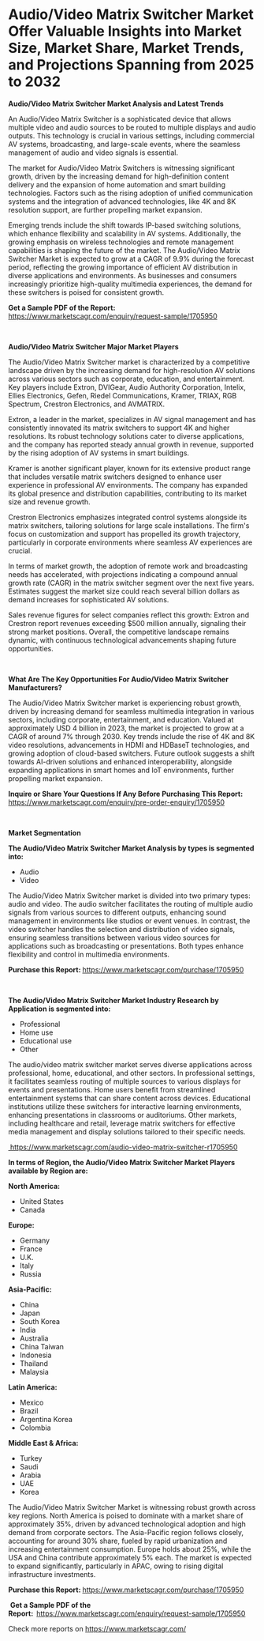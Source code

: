 <p><h1>Audio/Video Matrix Switcher Market Offer Valuable Insights into Market Size, Market Share, Market Trends, and Projections Spanning from 2025 to 2032</h1></p><p><strong>Audio/Video Matrix Switcher Market Analysis and Latest Trends</strong></p>
<p><p>An Audio/Video Matrix Switcher is a sophisticated device that allows multiple video and audio sources to be routed to multiple displays and audio outputs. This technology is crucial in various settings, including commercial AV systems, broadcasting, and large-scale events, where the seamless management of audio and video signals is essential. </p><p>The market for Audio/Video Matrix Switchers is witnessing significant growth, driven by the increasing demand for high-definition content delivery and the expansion of home automation and smart building technologies. Factors such as the rising adoption of unified communication systems and the integration of advanced technologies, like 4K and 8K resolution support, are further propelling market expansion. </p><p>Emerging trends include the shift towards IP-based switching solutions, which enhance flexibility and scalability in AV systems. Additionally, the growing emphasis on wireless technologies and remote management capabilities is shaping the future of the market. The Audio/Video Matrix Switcher Market is expected to grow at a CAGR of 9.9% during the forecast period, reflecting the growing importance of efficient AV distribution in diverse applications and environments. As businesses and consumers increasingly prioritize high-quality multimedia experiences, the demand for these switchers is poised for consistent growth.</p></p>
<p><strong>Get a Sample PDF of the Report:&nbsp;</strong> <a href="https://www.marketscagr.com/enquiry/request-sample/1705950?utm_campaign=3215&utm_medium=2&utm_source=Github&utm_content=ia&utm_term=27032025&utm_id=audiovideo-matrix-switcher">https://www.marketscagr.com/enquiry/request-sample/1705950</a></p>
<p>&nbsp;</p>
<p><strong>Audio/Video Matrix Switcher Major Market Players</strong></p>
<p><p>The Audio/Video Matrix Switcher market is characterized by a competitive landscape driven by the increasing demand for high-resolution AV solutions across various sectors such as corporate, education, and entertainment. Key players include Extron, DVIGear, Audio Authority Corporation, Intelix, Ellies Electronics, Gefen, Riedel Communications, Kramer, TRIAX, RGB Spectrum, Crestron Electronics, and AVMATRIX.</p><p>Extron, a leader in the market, specializes in AV signal management and has consistently innovated its matrix switchers to support 4K and higher resolutions. Its robust technology solutions cater to diverse applications, and the company has reported steady annual growth in revenue, supported by the rising adoption of AV systems in smart buildings.</p><p>Kramer is another significant player, known for its extensive product range that includes versatile matrix switchers designed to enhance user experience in professional AV environments. The company has expanded its global presence and distribution capabilities, contributing to its market size and revenue growth.</p><p>Crestron Electronics emphasizes integrated control systems alongside its matrix switchers, tailoring solutions for large scale installations. The firm's focus on customization and support has propelled its growth trajectory, particularly in corporate environments where seamless AV experiences are crucial.</p><p>In terms of market growth, the adoption of remote work and broadcasting needs has accelerated, with projections indicating a compound annual growth rate (CAGR) in the matrix switcher segment over the next five years. Estimates suggest the market size could reach several billion dollars as demand increases for sophisticated AV solutions.</p><p>Sales revenue figures for select companies reflect this growth: Extron and Crestron report revenues exceeding $500 million annually, signaling their strong market positions. Overall, the competitive landscape remains dynamic, with continuous technological advancements shaping future opportunities.</p></p>
<p>&nbsp;</p>
<p><strong>What Are The Key Opportunities For Audio/Video Matrix Switcher Manufacturers?</strong></p>
<p><p>The Audio/Video Matrix Switcher market is experiencing robust growth, driven by increasing demand for seamless multimedia integration in various sectors, including corporate, entertainment, and education. Valued at approximately USD 4 billion in 2023, the market is projected to grow at a CAGR of around 7% through 2030. Key trends include the rise of 4K and 8K video resolutions, advancements in HDMI and HDBaseT technologies, and growing adoption of cloud-based switchers. Future outlook suggests a shift towards AI-driven solutions and enhanced interoperability, alongside expanding applications in smart homes and IoT environments, further propelling market expansion.</p></p>
<p><strong>Inquire or Share Your Questions If Any Before Purchasing This Report:</strong> <a href="https://www.marketscagr.com/enquiry/pre-order-enquiry/1705950?utm_campaign=3215&utm_medium=2&utm_source=Github&utm_content=ia&utm_term=27032025&utm_id=audiovideo-matrix-switcher">https://www.marketscagr.com/enquiry/pre-order-enquiry/1705950</a></p>
<p>&nbsp;</p>
<p><strong>Market Segmentation</strong></p>
<p><strong>The Audio/Video Matrix Switcher Market Analysis by types is segmented into:</strong></p>
<p><ul><li>Audio</li><li>Video</li></ul></p>
<p><p>The Audio/Video Matrix Switcher market is divided into two primary types: audio and video. The audio switcher facilitates the routing of multiple audio signals from various sources to different outputs, enhancing sound management in environments like studios or event venues. In contrast, the video switcher handles the selection and distribution of video signals, ensuring seamless transitions between various video sources for applications such as broadcasting or presentations. Both types enhance flexibility and control in multimedia environments.</p></p>
<p><strong>Purchase this Report:&nbsp;</strong><a href="https://www.marketscagr.com/purchase/1705950?utm_campaign=3215&utm_medium=2&utm_source=Github&utm_content=ia&utm_term=27032025&utm_id=audiovideo-matrix-switcher">https://www.marketscagr.com/purchase/1705950</a></p>
<p>&nbsp;</p>
<p><strong>The Audio/Video Matrix Switcher Market Industry Research by Application is segmented into:</strong></p>
<p><ul><li>Professional</li><li>Home use</li><li>Educational use</li><li>Other</li></ul></p>
<p><p>The audio/video matrix switcher market serves diverse applications across professional, home, educational, and other sectors. In professional settings, it facilitates seamless routing of multiple sources to various displays for events and presentations. Home users benefit from streamlined entertainment systems that can share content across devices. Educational institutions utilize these switchers for interactive learning environments, enhancing presentations in classrooms or auditoriums. Other markets, including healthcare and retail, leverage matrix switchers for effective media management and display solutions tailored to their specific needs.</p></p>
<p><a href="https://www.marketscagr.com/audio-video-matrix-switcher-r1705950?utm_campaign=3215&utm_medium=2&utm_source=Github&utm_content=ia&utm_term=27032025&utm_id=audiovideo-matrix-switcher">&nbsp;https://www.marketscagr.com/audio-video-matrix-switcher-r1705950</a></p>
<p><strong>In terms of Region, the Audio/Video Matrix Switcher Market Players available by Region are:</strong></p>
<p>
    <p> <strong> North America: </strong>
        <ul>
            <li>United States</li>
            <li>Canada</li>
        </ul>
        </p> 
    <p> <strong> Europe: </strong>
        <ul>
            <li>Germany</li>
            <li>France</li>
            <li>U.K.</li>
            <li>Italy</li>
            <li>Russia</li>
        </ul>
        </p> 
    <p> <strong> Asia-Pacific: </strong>
        <ul>
            <li>China</li>
            <li>Japan</li>
            <li>South Korea</li>
            <li>India</li>
            <li>Australia</li>
            <li>China Taiwan</li>
            <li>Indonesia</li>
            <li>Thailand</li>
            <li>Malaysia</li>
        </ul>
        </p> 
    <p> <strong> Latin America: </strong>
        <ul>
            <li>Mexico</li>
            <li>Brazil</li>
            <li>Argentina Korea</li>
            <li>Colombia</li>
        </ul>
        </p> 
    <p> <strong> Middle East & Africa: </strong>
        <ul>
            <li>Turkey</li>
            <li>Saudi</li>
            <li>Arabia</li>
            <li>UAE</li>
            <li>Korea</li>
        </ul>
    </p>
    </p>
<p><p>The Audio/Video Matrix Switcher Market is witnessing robust growth across key regions. North America is poised to dominate with a market share of approximately 35%, driven by advanced technological adoption and high demand from corporate sectors. The Asia-Pacific region follows closely, accounting for around 30% share, fueled by rapid urbanization and increasing entertainment consumption. Europe holds about 25%, while the USA and China contribute approximately 5% each. The market is expected to expand significantly, particularly in APAC, owing to rising digital infrastructure investments.</p></p>
<p><strong>Purchase this Report: </strong><a href="https://www.marketscagr.com/purchase/1705950?utm_campaign=3215&utm_medium=2&utm_source=Github&utm_content=ia&utm_term=27032025&utm_id=audiovideo-matrix-switcher">https://www.marketscagr.com/purchase/1705950</a></p>
<p>&nbsp;<strong>Get a Sample PDF of the Report:&nbsp;&nbsp;</strong><a href="https://www.marketscagr.com/enquiry/request-sample/1705950?utm_campaign=3215&utm_medium=2&utm_source=Github&utm_content=ia&utm_term=27032025&utm_id=audiovideo-matrix-switcher">https://www.marketscagr.com/enquiry/request-sample/1705950</a></p>
<p><strong></strong></p>
<p>Check more reports on <a href="https://www.marketscagr.com/?utm_campaign=3215&utm_medium=2&utm_source=Github&utm_content=ia&utm_term=27032025&utm_id=audiovideo-matrix-switcher">https://www.marketscagr.com/</a></p>